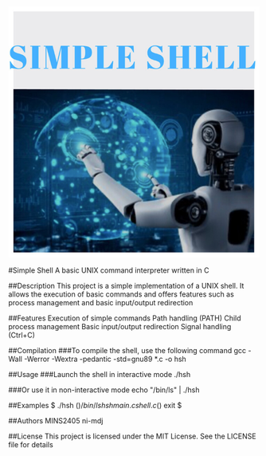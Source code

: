 ![simple_shell](image.png)

#Simple Shell
A basic UNIX command interpreter written in C

##Description
This project is a simple implementation of a UNIX shell. It allows the execution of basic commands and offers features such as process management and basic input/output redirection

##Features
Execution of simple commands
Path handling (PATH)
Child process management
Basic input/output redirection
Signal handling (Ctrl+C)

##Compilation
###To compile the shell, use the following command
gcc -Wall -Werror -Wextra -pedantic -std=gnu89 *.c -o hsh

##Usage
###Launch the shell in interactive mode
./hsh

###Or use it in non-interactive mode
echo "/bin/ls" | ./hsh

##Examples
$ ./hsh
($) /bin/ls
hsh main.c shell.c
($) exit
$

##Authors
MINS2405
ni-mdj

##License
This project is licensed under the MIT License. See the LICENSE file for details

